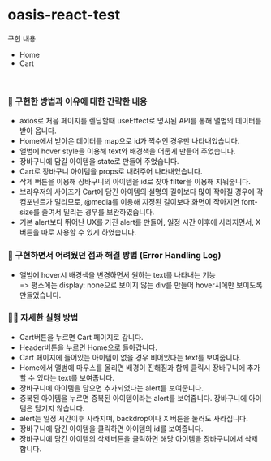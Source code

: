 # oasis-react-test

구현 내용

<ul>
    <li>Home</li>
    <li>Cart</li>
</ul>

<br />

### 🔨 구현한 방법과 이유에 대한 간략한 내용

<ul>
    <li>axios로 처음 페이지를 렌딩할때 useEffect로 명시된 API를 통해 앨범의 데이터를 받아 옵니다.</li>
    <li>Home에서 받아온 데이터를 map으로 id가 짝수인 경우만 나타내었습니다.</li>
    <li>앨범에 hover style을 이용해 text와 배경색을 어둡게 만들어 주었습니다.</li>
    <li>장바구니에 담길 아이템을 state로 만들어 주었습니다.</li>
    <li>Cart로 장바구니 아이템을 props로 내려주어 나타내었습니다.</li>
    <li>삭제 버튼을 이용해 장바구니의 아이템을 id로 찾아 filter을 이용해 지워줍니다.</li>
    <li>브라우저의 사이즈가 Cart에 담긴 아이템의 설명의 길이보다 많이 작아질 경우에 각 컴포넌트가 밀리므로, @media를 이용해 지정된 길이보다 화면이 작아지면 font-size를 줄여서 밀리는 경우를 보완하였습니다.</li>
    <li>기본 alert보다 뛰어난 UX를 가진 alert를 만들어, 일정 시간 이후에 사라지면서, X 버튼을 따로 사용할 수 있게 하였습니다.</li>
</ul>

### 📝 구현하면서 어려웠던 점과 해결 방법 (Error Handling Log)

<ul>
    <li>앨범에 hover시 배경색을 변경하면서 원하는 text를 나타내는 기능</br />=> 평소에는 display: none으로 보이지 않는 div를 만들어 hover시에만 보이도록 만들었습니다.</li>
</ul>

### 🧑‍💻 자세한 실행 방법

<ul>
    <li>Cart버튼을 누르면 Cart 페이지로 갑니다.</li>
    <li>Header버튼을 누르면 Home으로 돌아갑니다.</li>
    <li>Cart 페이지에 들어있는 아이템이 없을 경우 비어있다는 text를 보여줍니다.</li>
    <li>Home에서 앨범에 마우스를 올리면 배경이 진해짐과 함께 클릭시 장바구니에 추가 할 수 있다는 text를 보여줍니다.</li>
    <li>장바구니에 아이템을 담으면 추가되었다는 alert를 보여줍니다.</li>
    <li>중복된 아이템을 누르면 중복된 아이템이라는 alert를 보여줍니다. 장바구니에 아이템은 담기지 않습니다.</li>
    <li>alert는 일정 시간이후 사라지며, backdrop이나 X 버튼을 눌러도 사라집니다.</li>
    <li>장바구니에 담긴 아이템을 클릭하면 아이템의 id를 보여줍니다.</li>
    <li>장바구니에 담긴 아이템의 삭제버튼을 클릭하면 해당 아이템을 장바구니에서 삭제합니다.</li>
</ul>
